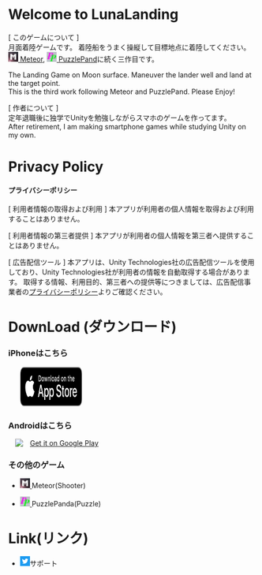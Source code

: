 # Welcome to LunaLanding
[ このゲームについて ] <Br>
月面着陸ゲームです。
着陸船をうまく操縦して目標地点に着陸してください。
<a href="https://risono.github.io/Meteor-project"><img src="https://github.com/Risono/PuzzlePanda-project/blob/main/image/meteoricon84x84.png?raw=true" alt="Meteor" width="20" height="20"> Meteor</a>,
<a href="https://risono.github.io/PuzzlePanda-project"><img src="https://github.com/Risono/PuzzlePanda-project/blob/main/image/PuzzlePanda84x84.png?raw=true" alt="PuzzlePanda" width="20" height="20"> PuzzlePand</a>に続く三作目です。

The Landing Game on Moon surface.
Maneuver the lander well and land at the target point.<Br>
This is the third work following Meteor and PuzzlePand.
Please Enjoy!

[ 作者について ] <Br>
定年退職後に独学でUnityを勉強しながらスマホのゲームを作ってます。<Br>
After retirement, I am making smartphone games while studying Unity on my own.

# Privacy Policy
#### プライバシーポリシー

[ 利用者情報の取得および利用 ]
本アプリが利用者の個人情報を取得および利用することはありません。 

[ 利用者情報の第三者提供 ] 
本アプリが利用者の個人情報を第三者へ提供することはありません。 

[ 広告配信ツール ] 
本アプリは、Unity Technologies社の広告配信ツールを使用しており、Unity Technologies社が利用者の情報を自動取得する場合があります。 取得する情報、利用目的、第三者への提供等につきましては、広告配信事業者の<a href= "https://unity3d.com/legal/privacy-policy" >プライバシーポリシー</a>よりご確認ください。

# DownLoad (ダウンロード)
### iPhoneはこちら
<p style="text-indent:1.7em;"><a href='https://apps.apple.com/us/app/lunalanding/id1619046792'><img src="https://github.com/Risono/risono.github.io/blob/main/image/Download_on_the_App_Store_Badge_US-UK_RGB_blk_092917.svg?raw=true" alt="Download on the AppStore" width='126px' height='80px'></a></p> 

### Androidはこちら
<p style="text-indent:1em;"><a href='https://play.google.com/store/apps/details?id=com.DefaultCompany.LunaLanding'><img alt='Get it on Google Play' src='https://play.google.com/intl/us-en/badges/static/images/badges/en_badge_web_generic.png' width='148px' height='70px'/></a></p> 

### その他のゲーム

* <a href="https://risono.github.io/Meteor-project"><img src="https://github.com/Risono/PuzzlePanda-project/blob/main/image/meteoricon84x84.png?raw=true" alt="Meteor" width="20" height="20"> </a>Meteor(Shooter)</a> 

* <a href="https://risono.github.io/PuzzlePanda-project"><img src="https://github.com/Risono/PuzzlePanda-project/blob/main/image/PuzzlePanda84x84.png?raw=true" alt="PuzzlePanda" width="20" height="20"> </a>PuzzlePanda(Puzzle)</a>


# Link(リンク)
* <a href="https://twitter.com/daikuya_ri"><img src="https://github.com/Risono/PuzzlePanda-project/blob/main/image/Twitter%20social%20icons%20-%20square%20-%20blue.png?raw=true" alt="Twitter" width="20" height="20"></a>サポート</a>   


